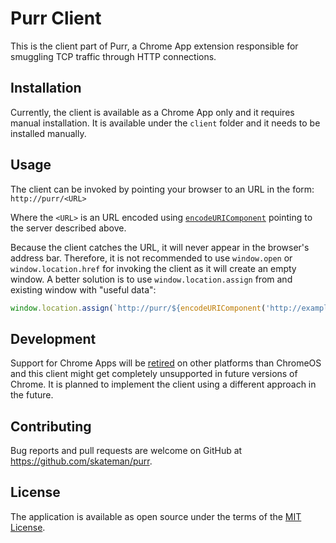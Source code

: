 # Purr Client

This is the client part of Purr, a Chrome App extension responsible for smuggling TCP traffic through HTTP connections.

## Installation

Currently, the client is available as a Chrome App only and it requires manual installation. It is available under the `client` folder and it needs to be installed manually.

## Usage
The client can be invoked by pointing your browser to an URL in the form: `http://purr/<URL>`

Where the `<URL>` is an URL encoded using [`encodeURIComponent`](https://developer.mozilla.org/en-US/docs/Web/JavaScript/Reference/Global_Objects/encodeURIComponent) pointing to the server described above.

Because the client catches the URL, it will never appear in the browser's address bar. Therefore, it is not recommended to use `window.open` or `window.location.href` for invoking the client as it will create an empty window. A better solution is to use `window.location.assign` from and existing window with "useful data":

```js
window.location.assign(`http://purr/${encodeURIComponent('http://example.com/vnc?id=1234')}`)
```

## Development
Support for Chrome Apps will be [retired](https://blog.chromium.org/2016/08/from-chrome-apps-to-web.html) on other platforms than ChromeOS and this client might get completely unsupported in future versions of Chrome. It is planned to implement the client using a different approach in the future.

## Contributing

Bug reports and pull requests are welcome on GitHub at https://github.com/skateman/purr.

## License

The application is available as open source under the terms of the [MIT License](http://opensource.org/licenses/MIT).
